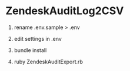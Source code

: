 ZendeskAuditLog2CSV
===================

1.  rename .env.sample \> .env

2.  edit settings in .env

3.  bundle install

4.  ruby ZendeskAuditExport.rb
